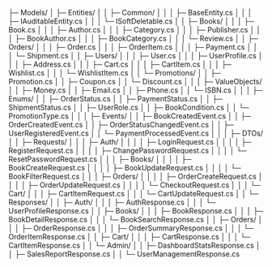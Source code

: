 ﻿ ├─ Models/
 │    ├─ Entities/
 │    │    ├─ Common/
 │    │    │    ├─ BaseEntity.cs
 │    │    │    ├─ IAuditableEntity.cs
 │    │    │    └─ ISoftDeletable.cs
 │    │    ├─ Books/
 │    │    │    ├─ Book.cs
 │    │    │    ├─ Author.cs
 │    │    │    ├─ Category.cs
 │    │    │    ├─ Publisher.cs
 │    │    │    ├─ BookAuthor.cs
 │    │    │    ├─ BookCategory.cs
 │    │    │    └─ Review.cs
 │    │    ├─ Orders/
 │    │    │    ├─ Order.cs
 │    │    │    ├─ OrderItem.cs
 │    │    │    ├─ Payment.cs
 │    │    │    └─ Shipment.cs
 │    │    ├─ Users/
 │    │    │    ├─ User.cs
 │    │    │    ├─ UserProfile.cs
 │    │    │    ├─ Address.cs
 │    │    │    ├─ Cart.cs
 │    │    │    ├─ CartItem.cs
 │    │    │    ├─ Wishlist.cs
 │    │    │    └─ WishlistItem.cs
 │    │    └─ Promotions/
 │    │         ├─ Promotion.cs
 │    │         ├─ Coupon.cs
 │    │         └─ Discount.cs
 │    │
 │    ├─ ValueObjects/
 │    │    ├─ Money.cs
 │    │    ├─ Email.cs
 │    │    ├─ Phone.cs
 │    │    └─ ISBN.cs
 │    │
 │    ├─ Enums/
 │    │    ├─ OrderStatus.cs
 │    │    ├─ PaymentStatus.cs
 │    │    ├─ ShipmentStatus.cs
 │    │    ├─ UserRole.cs
 │    │    ├─ BookCondition.cs
 │    │    └─ PromotionType.cs
 │    │
 │    ├─ Events/
 │    │    ├─ BookCreatedEvent.cs
 │    │    ├─ OrderCreatedEvent.cs
 │    │    ├─ OrderStatusChangedEvent.cs
 │    │    ├─ UserRegisteredEvent.cs
 │    │    └─ PaymentProcessedEvent.cs
 │    │
 │    ├─ DTOs/
 │    │    ├─ Requests/
 │    │    │    ├─ Auth/
 │    │    │    │    ├─ LoginRequest.cs
 │    │    │    │    ├─ RegisterRequest.cs
 │    │    │    │    ├─ ChangePasswordRequest.cs
 │    │    │    │    └─ ResetPasswordRequest.cs
 │    │    │    ├─ Books/
 │    │    │    │    ├─ BookCreateRequest.cs
 │    │    │    │    ├─ BookUpdateRequest.cs
 │    │    │    │    └─ BookFilterRequest.cs
 │    │    │    ├─ Orders/
 │    │    │    │    ├─ OrderCreateRequest.cs
 │    │    │    │    ├─ OrderUpdateRequest.cs
 │    │    │    │    └─ CheckoutRequest.cs
 │    │    │    └─ Cart/
 │    │    │         ├─ CartItemRequest.cs
 │    │    │         └─ CartUpdateRequest.cs
 │    │    └─ Responses/
 │    │         ├─ Auth/
 │    │         │    ├─ AuthResponse.cs
 │    │         │    └─ UserProfileResponse.cs
 │    │         ├─ Books/
 │    │         │    ├─ BookResponse.cs
 │    │         │    ├─ BookDetailResponse.cs
 │    │         │    └─ BookSearchResponse.cs
 │    │         ├─ Orders/
 │    │         │    ├─ OrderResponse.cs
 │    │         │    ├─ OrderSummaryResponse.cs
 │    │         │    └─ OrderItemResponse.cs
 │    │         ├─ Cart/
 │    │         │    ├─ CartResponse.cs
 │    │         │    └─ CartItemResponse.cs
 │    │         └─ Admin/
 │    │              ├─ DashboardStatsResponse.cs
 │    │              ├─ SalesReportResponse.cs
 │    │              └─ UserManagementResponse.cs